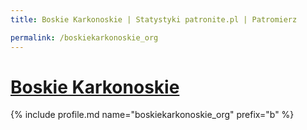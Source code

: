 ```yaml
---
title: Boskie Karkonoskie | Statystyki patronite.pl | Patromierz

permalink: /boskiekarkonoskie_org
---
```


# [Boskie Karkonoskie](https://patronite.pl/boskiekarkonoskie_org)

{% include profile.md name="boskiekarkonoskie_org" prefix="b" %}
